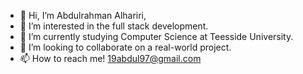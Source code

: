- 👋 Hi, I’m Abdulrahman Alhariri,
- 👀 I’m interested in the full stack development.
- 🌱 I’m currently studying Computer Science at Teesside University.
- 💞️ I’m looking to collaborate on a real-world project.
- 📫 How to reach me! 19abdul97@gmail.com

<!---
Alhariri97/Alhariri97 is a ✨ special ✨ repository because its `README.md` (this file) appears on your GitHub profile.
You can click the Preview link to take a look at your changes.
--->
